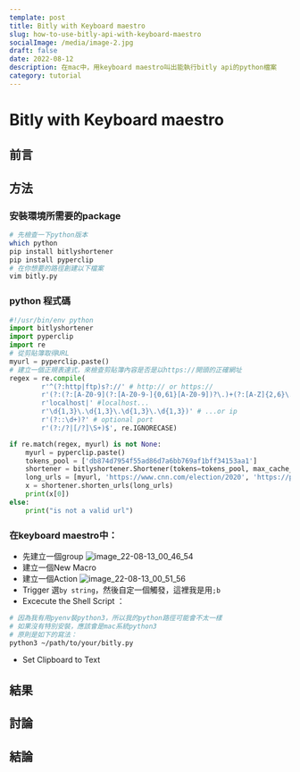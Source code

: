 ```yaml
---
template: post
title: Bitly with Keyboard maestro 
slug: how-to-use-bitly-api-with-keyboard-maestro
socialImage: /media/image-2.jpg
draft: false
date: 2022-08-12
description: 在mac中，用keyboard maestro叫出能執行bitly api的python檔案
category: tutorial
---
```

# Bitly with Keyboard maestro 
## 前言
## 方法
### 安裝環境所需要的package
```sh
# 先檢查一下python版本
which python
pip install bitlyshortener
pip install pyperclip
# 在你想要的路徑創建以下檔案
vim bitly.py
```
### python 程式碼
```python
#!/usr/bin/env python
import bitlyshortener
import pyperclip
import re
# 從剪貼簿取得URL
myurl = pyperclip.paste()
# 建立一個正規表達式，來檢查剪貼簿內容是否是以https://開頭的正確網址
regex = re.compile(
        r'^(?:http|ftp)s?://' # http:// or https://
        r'(?:(?:[A-Z0-9](?:[A-Z0-9-]{0,61}[A-Z0-9])?\.)+(?:[A-Z]{2,6}\.?|[A-Z0-9-]{2,}\.?)|' #domain...
        r'localhost|' #localhost...
        r'\d{1,3}\.\d{1,3}\.\d{1,3}\.\d{1,3})' # ...or ip
        r'(?::\d+)?' # optional port
        r'(?:/?|[/?]\S+)$', re.IGNORECASE)

if re.match(regex, myurl) is not None:
    myurl = pyperclip.paste()
    tokens_pool = ['db874d7954f55ad86d7a6bb769af1bff34153aa1']
    shortener = bitlyshortener.Shortener(tokens=tokens_pool, max_cache_size=256)
    long_urls = [myurl, 'https://www.cnn.com/election/2020', 'https://paperswithcode.com/sota']
    x = shortener.shorten_urls(long_urls)
    print(x[0])
else:
    print("is not a valid url")
```
### 在keyboard maestro中：
* 先建立一個group
![image_22-08-13_00_46_54](https://i.imgur.com/9Q6QhOL.png)
* 建立一個New Macro
* 建立一個Action
![image_22-08-13_00_51_56](https://i.imgur.com/qWDXcxu.png)
* Trigger 選`by string`，然後自定一個觸發，這裡我是用`;b`
* Excecute the Shell Script ：
```sh
# 因為我有用pyenv裝python3，所以我的python路徑可能會不太一樣
# 如果沒有特別安裝，應該會是mac系統python3
# 原則是如下的寫法：
python3 ~/path/to/your/bitly.py
```
* Set Clipboard to Text
## 結果
## 討論
## 結論
